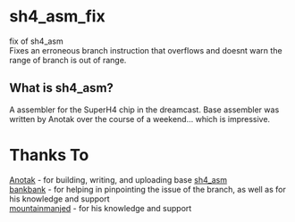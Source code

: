 # sh4_asm_fix
fix of sh4_asm  
Fixes an erroneous branch instruction that overflows and doesnt warn the range of branch is out of range.

## What is sh4_asm?  
A assembler for the SuperH4 chip in the dreamcast. Base assembler was written by Anotak over the course of a weekend... which is impressive.  


# Thanks To  
[Anotak](https://github.com/anotak) - for building, writing, and uploading base [sh4_asm](https://github.com/anotak/sh4_asm)  
[bankbank](https://github.com/Strugglemeat) - for helping in pinpointing the issue of the branch, as well as for his knowledge and support  
[mountainmanjed](https://github.com/mountainmanjed) - for his knowledge and support  
